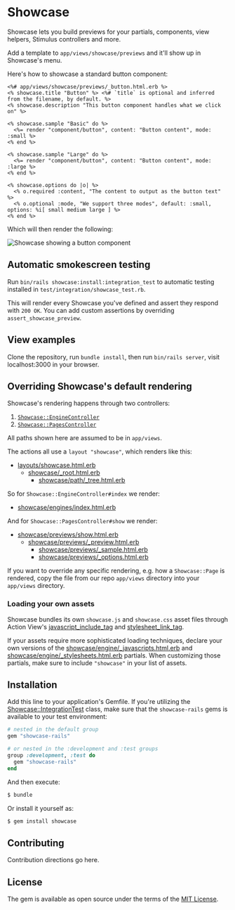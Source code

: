 # Showcase

Showcase lets you build previews for your partials, components, view helpers, Stimulus controllers and more.

Add a template to `app/views/showcase/previews` and it'll show up in Showcase's menu.

Here's how to showcase a standard button component:

```erb
<%# app/views/showcase/previews/_button.html.erb %>
<% showcase.title "Button" %> <%# `title` is optional and inferred from the filename, by default. %>
<% showcase.description "This button component handles what we click on" %>

<% showcase.sample "Basic" do %>
  <%= render "component/button", content: "Button content", mode: :small %>
<% end %>

<% showcase.sample "Large" do %>
  <%= render "component/button", content: "Button content", mode: :large %>
<% end %>

<% showcase.options do |o| %>
  <% o.required :content, "The content to output as the button text" %>
  <% o.optional :mode, "We support three modes", default: :small, options: %i[ small medium large ] %>
<% end %>
```

Which will then render the following:

![](/readme/example.png?raw=true "Showcase showing a button component")

## Automatic smokescreen testing

Run `bin/rails showcase:install:integration_test` to automatic testing installed in `test/integration/showcase_test.rb`.

This will render every Showcase you've defined and assert they respond with `200 OK`. You can add custom assertions by overriding `assert_showcase_preview`.

## View examples

Clone the repository, run `bundle install`, then run `bin/rails server`, visit localhost:3000 in your browser.

## Overriding Showcase's default rendering

Showcase's rendering happens through two controllers:

1. [`Showcase::EngineController`](app/controllers/showcase/engine_controller.rb)
1. [`Showcase::PagesController`](app/controllers/showcase/previews_controller.rb)

All paths shown here are assumed to be in `app/views`.

The actions all use a `layout "showcase"`, which renders like this:

- [layouts/showcase.html.erb](app/views/layouts/showcase.html.erb)
  - [showcase/_root.html.erb](app/views/showcase/_root.html.erb)
    - [showcase/path/_tree.html.erb](app/views/showcase/path/_tree.html.erb)

So for `Showcase::EngineController#index` we render:

- [showcase/engines/index.html.erb](app/views/showcase/engines/index.html.erb)

And for `Showcase::PagesController#show` we render:

- [showcase/previews/show.html.erb](app/views/showcase/previews/show.html.erb)
  - [showcase/previews/_preview.html.erb](app/views/showcase/previews/_preview.html.erb)
    - [showcase/previews/_sample.html.erb](app/views/showcase/previews/_sample.html.erb)
    - [showcase/previews/_options.html.erb](app/views/showcase/previews/_options.html.erb)

If you want to override any specific rendering, e.g. how a `Showcase::Page` is rendered,
copy the file from our repo `app/views` directory into your `app/views` directory.

### Loading your own assets

Showcase bundles its own `showcase.js` and `showcase.css` asset files through
Action View's [javascript_include_tag][] and [stylesheet_link_tag][].

If your assets require more sophisticated loading techniques, declare your own
versions of the [showcase/engine/_javascripts.html.erb][] and
[showcase/engine/_stylesheets.html.erb][] partials. When customizing those
partials, make sure to include `"showcase"` in your list of assets.


[javascript_include_tag]: https://edgeapi.rubyonrails.org/classes/ActionView/Helpers/AssetTagHelper.html#method-i-javascript_include_tag
[stylesheet_link_tag]: https://edgeapi.rubyonrails.org/classes/ActionView/Helpers/AssetTagHelper.html#method-i-stylesheet_link_tag
[showcase/engine/_javascripts.html.erb]: ./showcase/engine/_javascripts.html.erb
[showcase/engine/_stylesheets.html.erb]: ./showcase/engine/_stylesheets.html.erb

## Installation

Add this line to your application's Gemfile. If you're utilizing the
[Showcase::IntegrationTest](lib/showcase/integration_test.rb) class, make sure
that the `showcase-rails` gems is available to your test environment:


```ruby
# nested in the default group
gem "showcase-rails"

# or nested in the :development and :test groups
group :development, :test do
  gem "showcase-rails"
end
```

And then execute:
```bash
$ bundle
```

Or install it yourself as:
```bash
$ gem install showcase
```

## Contributing
Contribution directions go here.

## License
The gem is available as open source under the terms of the [MIT License](https://opensource.org/licenses/MIT).
